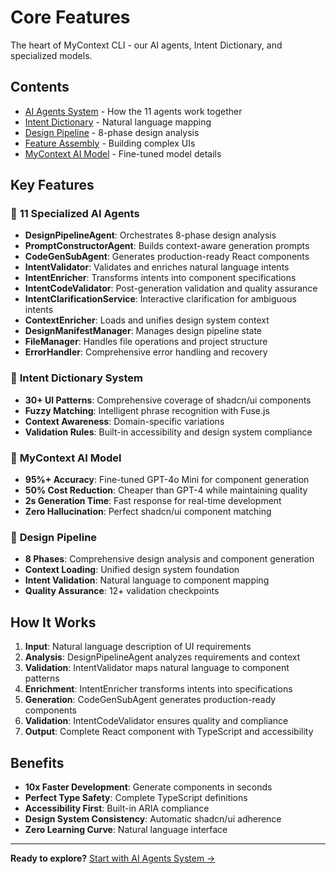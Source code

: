 # Core Features

The heart of MyContext CLI - our AI agents, Intent Dictionary, and specialized models.

## Contents

- [AI Agents System](ai-agents.md) - How the 11 agents work together
- [Intent Dictionary](intent-dictionary-system.md) - Natural language mapping
- [Design Pipeline](design-pipeline.md) - 8-phase design analysis
- [Feature Assembly](feature-assembly.md) - Building complex UIs
- [MyContext AI Model](mycontext-ai-model.md) - Fine-tuned model details

## Key Features

### 🤖 **11 Specialized AI Agents**
- **DesignPipelineAgent**: Orchestrates 8-phase design analysis
- **PromptConstructorAgent**: Builds context-aware generation prompts
- **CodeGenSubAgent**: Generates production-ready React components
- **IntentValidator**: Validates and enriches natural language intents
- **IntentEnricher**: Transforms intents into component specifications
- **IntentCodeValidator**: Post-generation validation and quality assurance
- **IntentClarificationService**: Interactive clarification for ambiguous intents
- **ContextEnricher**: Loads and unifies design system context
- **DesignManifestManager**: Manages design pipeline state
- **FileManager**: Handles file operations and project structure
- **ErrorHandler**: Comprehensive error handling and recovery

### 🎯 **Intent Dictionary System**
- **30+ UI Patterns**: Comprehensive coverage of shadcn/ui components
- **Fuzzy Matching**: Intelligent phrase recognition with Fuse.js
- **Context Awareness**: Domain-specific variations
- **Validation Rules**: Built-in accessibility and design system compliance

### 🧠 **MyContext AI Model**
- **95%+ Accuracy**: Fine-tuned GPT-4o Mini for component generation
- **50% Cost Reduction**: Cheaper than GPT-4 while maintaining quality
- **2s Generation Time**: Fast response for real-time development
- **Zero Hallucination**: Perfect shadcn/ui component matching

### 🔄 **Design Pipeline**
- **8 Phases**: Comprehensive design analysis and component generation
- **Context Loading**: Unified design system foundation
- **Intent Validation**: Natural language to component mapping
- **Quality Assurance**: 12+ validation checkpoints

## How It Works

1. **Input**: Natural language description of UI requirements
2. **Analysis**: DesignPipelineAgent analyzes requirements and context
3. **Validation**: IntentValidator maps natural language to component patterns
4. **Enrichment**: IntentEnricher transforms intents into specifications
5. **Generation**: CodeGenSubAgent generates production-ready components
6. **Validation**: IntentCodeValidator ensures quality and compliance
7. **Output**: Complete React component with TypeScript and accessibility

## Benefits

- **10x Faster Development**: Generate components in seconds
- **Perfect Type Safety**: Complete TypeScript definitions
- **Accessibility First**: Built-in ARIA compliance
- **Design System Consistency**: Automatic shadcn/ui adherence
- **Zero Learning Curve**: Natural language interface

---

**Ready to explore?** [Start with AI Agents System →](ai-agents.md)
